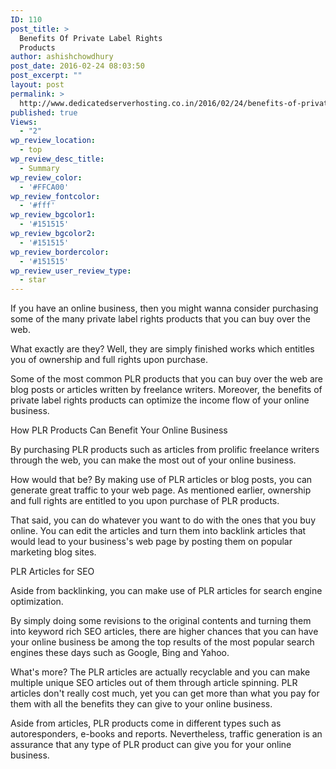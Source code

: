 ```yaml
---
ID: 110
post_title: >
  Benefits Of Private Label Rights
  Products
author: ashishchowdhury
post_date: 2016-02-24 08:03:50
post_excerpt: ""
layout: post
permalink: >
  http://www.dedicatedserverhosting.co.in/2016/02/24/benefits-of-private-label-rights-products/
published: true
Views:
  - "2"
wp_review_location:
  - top
wp_review_desc_title:
  - Summary
wp_review_color:
  - '#FFCA00'
wp_review_fontcolor:
  - '#fff'
wp_review_bgcolor1:
  - '#151515'
wp_review_bgcolor2:
  - '#151515'
wp_review_bordercolor:
  - '#151515'
wp_review_user_review_type:
  - star
---
```

If you have an online business, then you might wanna consider purchasing some of the many private label rights products that you can buy over the web.

What exactly are they? Well, they are simply finished works which entitles you of ownership and full rights upon purchase.

Some of the most common PLR products that you can buy over the web are blog posts or articles written by freelance writers. Moreover, the benefits of private label rights products can optimize the income flow of your online business.

How PLR Products Can Benefit Your Online Business 

By purchasing PLR products such as articles from prolific freelance writers through the web, you can make the most out of your online business.

How would that be? By making use of PLR articles or blog posts, you can generate great traffic to your web page. As mentioned earlier, ownership and full rights are entitled to you upon purchase of PLR products.

That said, you can do whatever you want to do with the ones that you buy online.  You can edit the articles and turn them into backlink articles that would lead to your business's web page by posting them on popular marketing blog sites.

PLR Articles for SEO 

Aside from backlinking, you can make use of PLR articles for search engine optimization.

By simply doing some revisions to the original contents and turning them into keyword rich SEO articles, there are higher chances that you can have your online business be among the top results of the most popular search engines these days such as Google, Bing and Yahoo.

What's more? The PLR articles are actually recyclable and you can make multiple unique SEO articles out of them through article spinning. PLR articles don't really cost much, yet you can get more than what you pay for them with all the benefits they can give to your online business. 

Aside from articles, PLR products come in different types such as autoresponders, e-books and reports. Nevertheless, traffic generation is an assurance that any type of PLR product can give you for your online business.